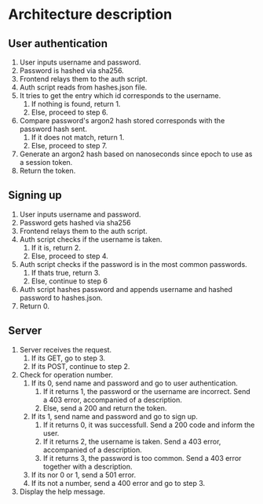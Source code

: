 # Architecture description

## User authentication

1. User inputs username and password.
2. Password is hashed via sha256.
3. Frontend relays them to the auth script.
4. Auth script reads from hashes.json file.
5. It tries to get the entry which id corresponds to the username.
	1. If nothing is found, return 1.
	2. Else, proceed to step 6.
6. Compare password's argon2 hash stored corresponds with the password hash sent.
	1. If it does not match, return 1.
	2. Else, proceed to step 7.
7. Generate an argon2 hash based on nanoseconds since epoch to use as a session token.
8. Return the token.

## Signing up

1. User inputs username and password.
2. Password gets hashed via sha256
3. Frontend relays them to the auth script.
4. Auth script checks if the username is taken.
	1. If it is, return 2.
	2. Else, proceed to step 4.
5. Auth script checks if the password is in the most common passwords.
	1. If thats true, return 3.
	2. Else, continue to step 6
6. Auth script hashes password and appends username and hashed password to hashes.json.
7. Return 0.

## Server

1. Server receives the request.
	1. If its GET, go to step 3.
	2. If its POST, continue to step 2.
2. Check for operation number.
	1. If its 0, send name and password and go to user authentication.
		1. If it returns 1, the password or the username are incorrect. Send a 403 error, accompanied of a description.
		2. Else, send a 200 and return the token.
	2. If its 1, send name and password and go to sign up.
		1. If it returns 0, it was successfull. Send a 200 code and inform the user.
		2. If it returns 2, the username is taken. Send a 403 error, accompanied of a description.
		3. If it returns 3, the password is too common. Send a 403 error together with a description.
	3. If its nor 0 or 1, send a 501 error.
	4. If its not a number, send a 400 error and go to step 3.
3. Display the help message.